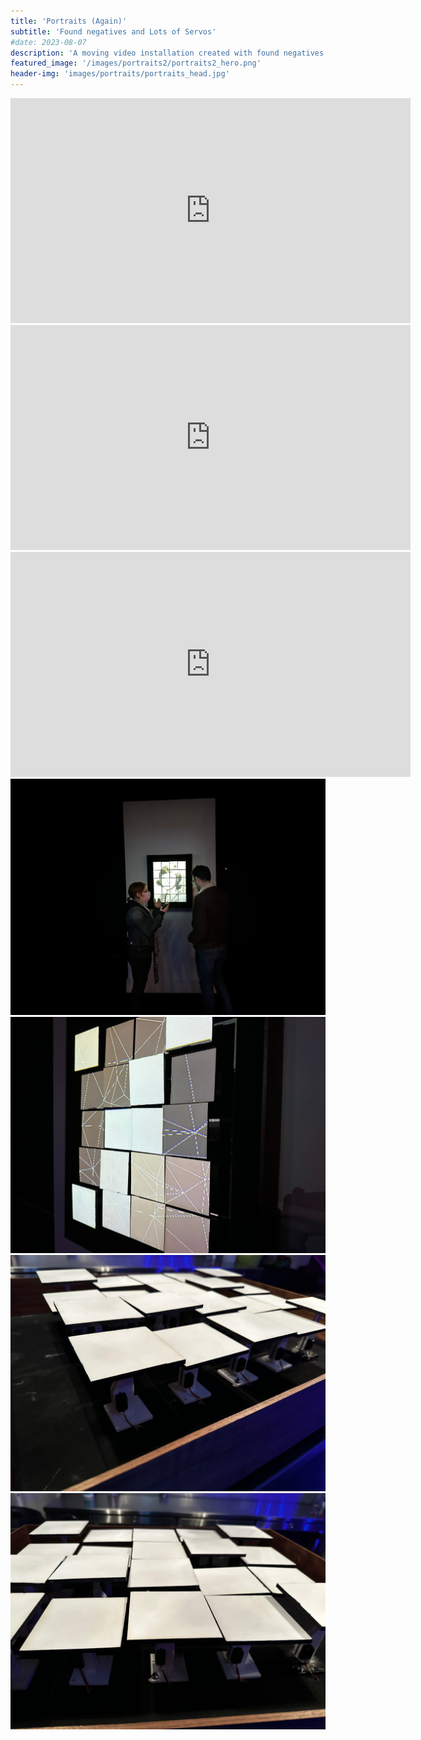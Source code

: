 ```yaml
---
title: 'Portraits (Again)'
subtitle: 'Found negatives and Lots of Servos'
#date: 2023-08-07
description: 'A moving video installation created with found negatives, face detection data gathered by Machine Learning, and a unique, moving sculpture.'
featured_image: '/images/portraits2/portraits2_hero.png'
header-img: 'images/portraits/portraits_head.jpg'
---
```



<iframe src="https://player.vimeo.com/video/843578729" width="640" height="360" frameborder="0" allow="autoplay; fullscreen" allowfullscreen></iframe>

<iframe src="https://player.vimeo.com/video/843579055" width="640" height="360" frameborder="0" allow="autoplay; fullscreen" allowfullscreen></iframe>

<iframe src="https://player.vimeo.com/video/843578835" width="640" height="360" frameborder="0" allow="autoplay; fullscreen" allowfullscreen></iframe>


<img src ="/images/portraits2/portraits2_1.jpeg"/>

<img src ="/images/portraits2/portraits2_2.jpeg"/>

<img src ="/images/portraits2/portraits2_3.jpeg"/>

<img src ="/images/portraits2/portraits2_4.jpeg"/>